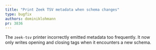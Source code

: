 ```yaml
---
title: "Print Zeek TSV metadata when schema changes"
type: bugfix
authors: dominiklohmann
pr: 3836
---
```


The `zeek-tsv` printer incorrectly emitted metadata too frequently. It now only
writes opening and closing tags when it encounters a new schema.
